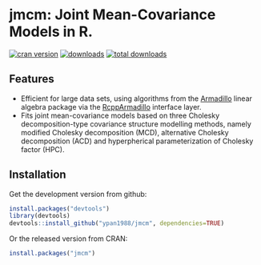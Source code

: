 jmcm: Joint Mean-Covariance Models in R.
====

[![cran version](http://www.r-pkg.org/badges/version/jmcm)](https://cran.r-project.org/web/packages/jmcm)
[![downloads](http://cranlogs.r-pkg.org/badges/jmcm)](http://cranlogs.r-pkg.org/badges/jmcm)
[![total downloads](http://cranlogs.r-pkg.org/badges/grand-total/jmcm)](http://cranlogs.r-pkg.org/badges/grand-total/jmcm)

## Features

* Efficient for large data sets, using algorithms from the
[Armadillo](http://arma.sourceforge.net/) linear algebra package via the
[RcppArmadillo](https://cran.r-project.org/web/packages/RcppArmadillo/index.html)
interface layer.
* Fits joint mean-covariance models based on three Cholesky decomposition-type
covariance structure modelling methods, namely modified Cholesky decomposition
(MCD), alternative Cholesky decomposition (ACD) and hyperpherical
parameterization of Cholesky factor (HPC).

## Installation

Get the development version from github:
```R
install.packages("devtools")
library(devtools)
devtools::install_github("ypan1988/jmcm", dependencies=TRUE)
```

Or the released version from CRAN:
```R
install.packages("jmcm")
```
